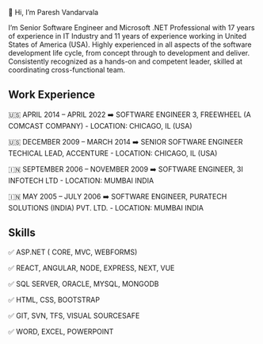👋 Hi, I’m Paresh Vandarvala

I’m Senior Software Engineer and Microsoft .NET Professional with 17 years of experience in IT Industry and 11 years of experience working in United States of America (USA). Highly experienced in all aspects of the software development life cycle, from concept through to development and deliver. Consistently recognized as a hands-on and competent leader, skilled at coordinating cross-functional team.

Work Experience
-
🇺🇸 APRIL 2014 – APRIL 2022 ➡️ SOFTWARE ENGINEER 3, FREEWHEEL (A COMCAST COMPANY) - LOCATION: CHICAGO, IL (USA)

🇺🇸 DECEMBER 2009 – MARCH 2014 ➡️ SENIOR SOFTWARE ENGINEER TECHICAL LEAD, ACCENTURE - LOCATION: CHICAGO, IL (USA)

🇮🇳 SEPTEMBER 2006 – NOVEMBER 2009 ➡️ SOFTWARE ENGINEER, 3I INFOTECH LTD - LOCATION: MUMBAI INDIA

🇮🇳 MAY 2005 – JULY 2006 ➡️ SOFTWARE ENGINEER, PURATECH SOLUTIONS (INDIA) PVT. LTD. - LOCATION: MUMBAI INDIA



Skills
---------
✅ ASP.NET ( CORE, MVC, WEBFORMS)

✅ REACT, ANGULAR, NODE, EXPRESS, NEXT, VUE

✅ SQL SERVER, ORACLE, MYSQL, MONGODB

✅ HTML, CSS, BOOTSTRAP

✅ GIT, SVN, TFS, VISUAL SOURCESAFE

✅ WORD, EXCEL, POWERPOINT



<!---
pvandarvala/pvandarvala is a ✨ special ✨ repository because its `README.md` (this file) appears on your GitHub profile.
You can click the Preview link to take a look at your changes.
--->
